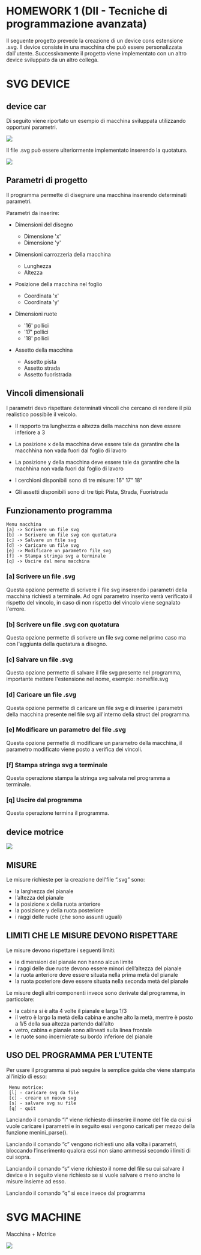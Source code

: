 # HOMEWORK 1 (DII - Tecniche di programmazione avanzata)

Il seguente progetto prevede la creazione di un device cons estensione .svg. Il device consiste in una macchina che può essere personalizzata dall'utente. Successivamente il progetto viene implementato con un altro device sviluppato da un altro collega. 

# SVG DEVICE

## device car

Di seguito viene riportato un esempio di macchina sviluppata utilizzando opportuni parametri.

![](output/macchina.svg)

Il file .svg può essere ulteriormente implementato inserendo la quotatura.

![](output/macchina_quotata.svg)

## Parametri di progetto

Il programma permette di disegnare una macchina inserendo determinati parametri.

Parametri da inserire:

- Dimensioni del disegno
    - Dimensione 'x'
    - Dimensione 'y'

- Dimensioni carrozzeria della macchina
    - Lunghezza
    - Altezza

- Posizione della macchina nel foglio
    - Coordinata 'x'
    - Coordinata 'y'

- Dimensioni ruote
    - '16' pollici
    - '17' pollici
    - '18' pollici

- Assetto della macchina
    - Assetto pista
    - Assetto strada
    - Assetto fuoristrada

## Vincoli dimensionali

I parametri devo rispettare determinati vincoli che cercano di rendere il più realistico possibile il veicolo.

- Il rapporto tra lunghezza e altezza della macchina non deve essere inferiore a 3

- La posizione x della macchina deve essere tale da garantire che la macchhina non vada fuori dal foglio di lavoro

- La posizione y della macchina deve essere tale da garantire che la machhina non vada fuori dal foglio di lavoro

- I cerchioni disponibili sono di tre misure: 16" 17" 18"

- Gli assetti disponibili sono di tre tipi: Pista, Strada, Fuoristrada

## Funzionamento programma

~~~
Menu macchina
[a] -> Scrivere un file svg
[b] -> Scrivere un file svg con quotatura
[c] -> Salvare un file svg 
[d] -> Caricare un file svg
[e] -> Modificare un parametro file svg
[f] -> Stampa stringa svg a terminale
[q] -> Uscire dal menu macchina
~~~

### [a] Scrivere un file .svg

Questa opzione permette di scrivere il file svg inserendo i parametri della macchina richiesti a terminale. Ad ogni parametro inserito verrà verificato il rispetto del vincolo, in caso di non rispetto del vincolo viene segnalato l'errore.

### [b] Scrivere un file .svg con quotatura

Questa opzione permette di scrivere un file svg come nel primo caso ma con l'aggiunta della quotatura a disegno.

### [c] Salvare un file .svg

Questa opzione permette di salvare il file svg presente nel programma, importante mettere l'estensione nel nome, esempio: nomefile.svg

### [d] Caricare un file .svg

Questa opzione permette di caricare un file svg e di inserire i parametri della macchina presente nel file svg all'interno della struct del programma.

### [e] Modificare un parametro del file .svg

Questa opzione permette di modificare un parametro della macchina, il parametro modificato viene posto a verifica dei vincoli.

### [f] Stampa stringa svg a terminale

Questa operazione stampa la stringa svg salvata nel programma a terminale.

### [q] Uscire dal programma

Questa operazione termina il programma.

## device motrice

![](output/motrice.svg)

## MISURE
Le misure richieste per la creazione dell’file “.svg” sono:
- la larghezza del pianale
- l’altezza del pianale
- la posizione x della ruota anteriore
- la posizione y della ruota posteriore
- i raggi delle ruote (che sono assunti uguali)


## LIMITI CHE LE MISURE DEVONO RISPETTARE
Le misure devono rispettare i seguenti limiti:
- le dimensioni del pianale non hanno alcun limite
- i raggi delle due ruote devono essere minori dell’altezza del pianale
- la ruota anteriore deve essere situata nella prima metà del pianale
- la ruota posteriore deve essere situata nella seconda metà del pianale


Le misure degli altri componenti invece sono derivate dal programma, in particolare:
- la cabina si è alta 4 volte il pianale e larga 1/3
- il vetro è largo la metà della cabina e anche alto la metà, mentre è posto a 1/5 della sua altezza partendo dall’alto
- vetro, cabina e pianale sono allineati sulla linea frontale
- le ruote sono incernierate su bordo inferiore del pianale


## USO DEL PROGRAMMA PER L’UTENTE
Per usare il programma si può seguire la semplice guida che viene stampata all’inizio di esso:


~~~
 Menu motrice:
 [l] - caricare svg da file
 [c] - creare un nuovo svg
 [s] - salvare svg su file
 [q] - quit
~~~


Lanciando il comando “l” viene richiesto di inserire il nome del file da cui si vuole caricare i parametri e in seguito essi vengono caricati per mezzo della funzione menini_parse().


Lanciando il comando “c” vengono richiesti uno alla volta i parametri, bloccando l’inserimento qualora essi non siano ammessi secondo i limiti di cui sopra.


Lanciando il comando “s” viene richiesto il nome del file su cui salvare il device e in seguito viene richiesto se si vuole salvare o meno anche le misure insieme ad esso.


Lanciando il comando “q” si esce invece dal programma

# SVG MACHINE

Macchina + Motrice

![](output/machine.svg)